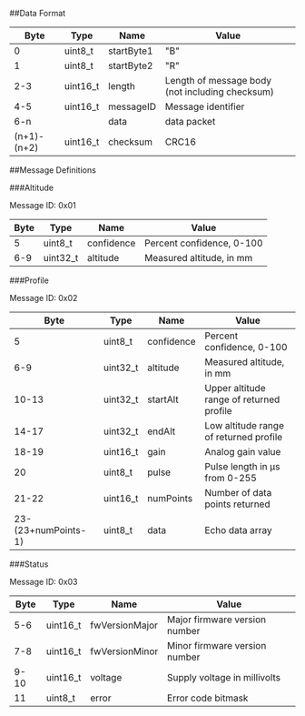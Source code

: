 ##Data Format

|    Byte     |   Type   |    Name    |                      Value                      |
|-------------|----------|------------|-------------------------------------------------|
| 0           | uint8_t  | startByte1 | "B"                                             |
| 1           | uint8_t  | startByte2 | "R"                                             |
| 2-3         | uint16_t | length     | Length of message body (not including checksum) |
| 4-5         | uint16_t | messageID  | Message identifier                              |
| 6-n         |          | data       | data packet                                     |
| (n+1)-(n+2) | uint16_t | checksum   | CRC16                                           |


##Message Definitions

###Altitude

Message ID: 0x01

| Byte |   Type   |    Name    |           Value           |
|------|----------|------------|---------------------------|
| 5    | uint8_t  | confidence | Percent confidence, 0-100 |
| 6-9  | uint32_t | altitude   | Measured altitude, in mm  |


###Profile

Message ID: 0x02

|        Byte         |   Type   |    Name    |                  Value                   |
|---------------------|----------|------------|------------------------------------------|
| 5                   | uint8_t  | confidence | Percent confidence, 0-100                |
| 6-9                 | uint32_t | altitude   | Measured altitude, in mm                 |
| 10-13               | uint32_t | startAlt   | Upper altitude range of returned profile |
| 14-17               | uint32_t | endAlt     | Low altitude range of returned profile   |
| 18-19               | uint16_t | gain       | Analog gain value                        |
| 20                  | uint8_t  | pulse      | Pulse length in µs from 0-255            |
| 21-22               | uint16_t | numPoints  | Number of data points returned           |
| 23-(23+numPoints-1) | uint8_t  | data       | Echo data array                          |


###Status

Message ID: 0x03

| Byte |   Type   |      Name      |             Value             |
|------|----------|----------------|-------------------------------|
| 5-6  | uint16_t | fwVersionMajor | Major firmware version number |
| 7-8  | uint16_t | fwVersionMinor | Minor firmware version number |
| 9-10 | uint16_t | voltage        | Supply voltage in millivolts  |
| 11   | uint8_t  | error          | Error code bitmask            |
